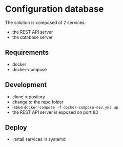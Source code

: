 # Configuration database
The solution is composed of 2 services:
* the REST API server
* the database server

## Requirements
* docker
* docker-compose

## Development
* clone repository
* change to the repo folder
* issue `docker-compose -f docker-compose-dev.yml up`
* the REST API server is exposed on port 80

## Deploy
* Install services in systemd
